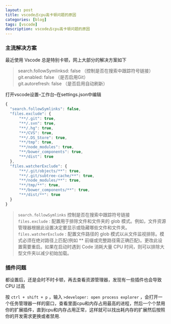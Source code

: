 ```yaml
---
layout: post
title: vscode占cpu高卡顿问题的原因
categories: [blog]
tags: [vscode]
description: vscode占cpu高卡顿问题的原因
---
```


### 主流解决方案

最近使用 Vscode 总是特别卡顿，网上大部分的解决方案如下

> search.followSymlinksd: false （控制是否在搜索中跟踪符号链接）   
> git.enabled: false （是否启用Git）   
> git.autorefresh: false （是否启用自动刷新）

打开vscode设置–工作台–在settings.json中编辑

```js
{
  "search.followSymlinks": false,
  "files.exclude": {
      "**/.git": true,
      "**/.svn": true,
      "**/.hg": true,
      "**/CVS": true,
      "**/.DS_Store": true,
      "**/tmp": true,
      "**/node_modules": true,
      "**/bower_components": true,
      "**/dist": true
  },
  "files.watcherExclude": {
      "**/.git/objects/**": true,
      "**/.git/subtree-cache/**": true,
      "**/node_modules/**": true,
      "**/tmp/**": true,
      "**/bower_components/**": true,
      "**/dist/**": true
  }
}
```

> `search.followSymlinks` 控制是否在搜索中跟踪符号链接   
> `files.exclude` : 配置用于排除文件和文件夹的 glob 模式。例如，文件资源管理器根据此设置决定要显示或隐藏哪些文件和文件夹。   
> `files.watcherExclude` : 配置文件路径的 glob 模式以从文件监视排除。模式必须在绝对路径上匹配(例如 ** 前缀或完整路径需正确匹配)。更改此设置需要重启。如果在启动时遇到 Code 消耗大量 CPU 时间，则可以排除大型文件夹以减少初始加载。

### 插件问题

都设置后，还是会时不时卡顿，再去查看资源管理器，发现有一些插件也会导致 CPU 过高

按 `ctrl + shift + p` ，输入 `>developer: open process explorer` ，会打开一个任务管理器一样的窗口，查看里面cpu和内存占用最高的进程，然后一个个禁用你的扩展插件，直到cpu和内存占用正常，这样就可以找出耗内存的扩展然后按照你的开发需求更换或者禁用.


